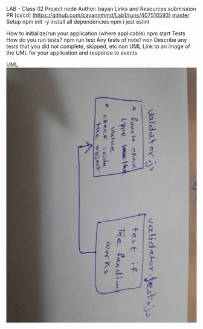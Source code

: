 
LAB - Class 02
Project node
Author: bayan
Links and Resources
submission PR
[ci/cd] (https://github.com/bayanmhmd/Lab1/runs/407516593)
[master](https://github.com/bayanmhmd/Lab1)
Setup
npm init -y install all dependencies npm i jest eslint

How to initialize/run your application (where applicable)
npm start
Tests
How do you run tests? npm run test
Any tests of note? non
Describe any tests that you did not complete, skipped, etc non
UML
Link to an image of the UML for your application and response to events

UML
![image](https://github.com/bayanmhmd/Lab1/blob/master/imge/lab1.jpg)
